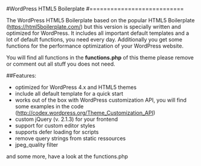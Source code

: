 #WordPress HTML5 Boilerplate
#===========================

The WordPress HTML5 Boilerplate based on the popular HTML5 Boilerplate (https://html5boilerplate.com/) but this version is specially written and optimized for WordPress.
It includes all important default templates and a lot of default functions, you need every day. Additionally you get some functions for the performance optimization of your WordPress website.

You will find all functions in the **functions.php** of this theme please remove or comment out all stuff you does not need.

##Features:
* optimized for WordPress 4.x and HTML5 themes
* include all default template for a quick start
* works out of the box with WordPress customization API, you will find some examples in the code (http://codex.wordpress.org/Theme_Customization_API)
* custom jQuery (v. 2.1.3) for your frontend
* support for custom editor styles
* supports defer loading for scripts
* remove query strings from static ressources
* jpeg_quality filter

and some more, have a look at the functions.php